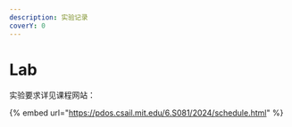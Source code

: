 ```yaml
---
description: 实验记录
coverY: 0
---
```


# Lab

实验要求详见课程网站：



{% embed url="https://pdos.csail.mit.edu/6.S081/2024/schedule.html" %}
